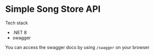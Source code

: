 # Simple Song Store API

Tech stack
- .NET 8
- swagger


You can access the swagger docs by using ```/swagger``` on your browser